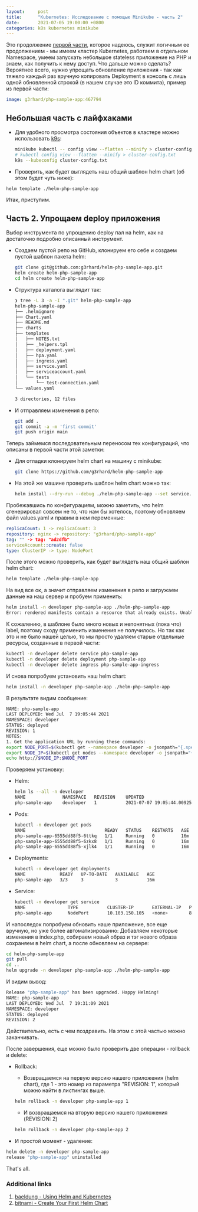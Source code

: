 ```yaml
---
layout:     post
title:      "Kubernetes: Исследование с помощью Minikube - часть 2"
date:       2021-07-05 19:00:00 +0800
categories: k8s kubernetes minikube
---
```


Это продолжение [первой части](/2021/07/kubernetes-minikube-part-1.html), которое надеюсь, служит логичным ее продолжением - мы имеем кластер Kubernetes, работаем в отдельном Namespace, умеем запускать небольшое stateless приложение на PHP и знаем, как получить к нему доступ. Что дальше можно сделать? Вероятнее всего, нужно упрощать обновление приложения - так как тяжело каждый раз вручную копировать Deployment в консоль с лишь одной обновленной строкой (в нашем случае это ID коммита), пример из первой части:

```yaml
image: g3rhard/php-sample-app:467794
```

## Небольшая часть с лайфхаками

* Для удобного просмотра состояния объектов в кластере можно использовать [k9s](https://github.com/derailed/k9s):

  ```sh
  minikube kubectl -- config view --flatten --minify > cluster-config.txt
  # kubectl config view --flatten --minify > cluster-config.txt
  k9s --kubeconfig cluster-config.txt
  ```

* Проверить, как будет выглядеть наш общий шаблон helm chart (об этом будет чуть ниже):

```sh
helm template ./helm-php-sample-app
```

Итак, приступим.

## Часть 2. Упрощаем deploy приложения

Выбор инструмента по упрощению deploy пал на helm, как на достаточно подробно описанный инструмент.

* Создаем пустой репо на GitHub, клонируем его себе и создаем пустой шаблон пакета helm:

  ```sh
  git clone git@github.com:g3rhard/helm-php-sample-app.git
  helm create helm-php-sample-app
  cd helm create helm-php-sample-app
  ```

* Структура каталога выглядит так:

  ```sh
  ❯ tree -L 3 -a -I ".git" helm-php-sample-app
  helm-php-sample-app
  ├── .helmignore
  ├── Chart.yaml
  ├── README.md
  ├── charts
  ├── templates
  │   ├── NOTES.txt
  │   ├── _helpers.tpl
  │   ├── deployment.yaml
  │   ├── hpa.yaml
  │   ├── ingress.yaml
  │   ├── service.yaml
  │   ├── serviceaccount.yaml
  │   └── tests
  │       └── test-connection.yaml
  └── values.yaml

  3 directories, 12 files
  ```

* И отправляем изменения в репо:

  ```sh
  git add .
  git commit -a -m 'first commit'
  git push origin main
  ```

Теперь займемся последовательным переносом тех конфигураций, что описаны в первой части этой заметки:

* Для отладки клонируем helm chart на машину с minikube:

  ```sh
  git clone https://github.com/g3rhard/helm-php-sample-app
  ```

* На этой же машине проверить шаблон helm chart можно так:

  ```sh
  helm install --dry-run --debug ./helm-php-sample-app --set service.type=NodePort --generate-name
  ```

Пробежавшись по конфигурациям, можно заметить, что helm сгенерировал совсем не то, что нам бы хотелось, поэтому обновляем файл values.yaml и правим в нем переменные:

```yaml
replicaCount: 1 -> replicaCount: 3
repository: nginx -> repository: "g3rhard/php-sample-app"
tag: "" -> tag: "ad2dfb"
serviceAccount::create: false
type: ClusterIP -> type: NodePort
```

После этого можно проверить, как будет выглядеть наш общий шаблон helm chart:

```sh
helm template ./helm-php-sample-app
```

На вид все ок, а значит отправляем изменения в репо и загружаем данные на наш сервер и пробуем применить:

```sh
helm install -n developer php-sample-app ./helm-php-sample-app
Error: rendered manifests contain a resource that already exists. Unable to continue with install: Service "php-sample-app" in namespace "developer" exists and cannot be imported into the current release: invalid ownership metadata; label validation error: missing key "app.kubernetes.io/managed-by": must be set to "Helm"; annotation validation error: missing key "meta.helm.sh/release-name": must be set to "php-sample-app"; annotation validation error: missing key "meta.helm.sh/release-namespace": must be set to "developer"
```

К сожалению, в шаблоне было много новых и непонятных (пока что) label, поэтому сходу применить изменения не получилось. Но так как это и не было нашей целью, то мы просто удаляем старые отдельные ресурсы, созданные в первой части:

```sh
kubectl -n developer delete service php-sample-app
kubectl -n developer delete deployment php-sample-app
kubectl -n developer delete ingress php-sample-app-ingress
```

И снова попробуем установить наш helm chart:

```sh
helm install -n developer php-sample-app ./helm-php-sample-app
```

В результате видим сообщение:

```sh
NAME: php-sample-app
LAST DEPLOYED: Wed Jul  7 19:05:44 2021
NAMESPACE: developer
STATUS: deployed
REVISION: 1
NOTES:
1. Get the application URL by running these commands:
export NODE_PORT=$(kubectl get --namespace developer -o jsonpath="{.spec.ports[0].nodePort}" services php-sample-app)
export NODE_IP=$(kubectl get nodes --namespace developer -o jsonpath="{.items[0].status.addresses[0].address}")
echo http://$NODE_IP:$NODE_PORT
```

Проверяем установку:

* Helm:

  ```sh
  helm ls --all -n developer
  NAME          	NAMESPACE	REVISION	UPDATED                                	STATUS  	CHART               	APP VERSION
  php-sample-app	developer	1       	2021-07-07 19:05:44.009257183 +0000 UTC	deployed	php-sample-app-0.1.0	1.16.0
  ```

* Pods:

  ```sh
  kubectl -n developer get pods
  NAME                              READY   STATUS    RESTARTS   AGE
  php-sample-app-6555dd88f5-6ttkq   1/1     Running   0          16m
  php-sample-app-6555dd88f5-6zkx8   1/1     Running   0          16m
  php-sample-app-6555dd88f5-xjlk4   1/1     Running   0          16m
  ```

* Deployments:

  ```sh
  kubectl -n developer get deployments
  NAME             READY   UP-TO-DATE   AVAILABLE   AGE
  php-sample-app   3/3     3            3           16m
  ```

* Service:

  ```sh
  kubectl -n developer get service
  NAME                TYPE           CLUSTER-IP       EXTERNAL-IP   PORT(S)        AGE
  php-sample-app      NodePort       10.103.150.105   <none>        80:32200/TCP   16m
  ```

И напоследок попробуем обновить наше приложение, все еще вручную, но уже более автоматизированно: Добавляем некоторые изменения в index.php, собираем новый образ и тэг нового образа сохраняем в helm chart, а после обновляем на сервере:

```sh
cd helm-php-sample-app
git pull
cd ..
helm upgrade -n developer php-sample-app ./helm-php-sample-app
```

И видим вывод:

```sh
Release "php-sample-app" has been upgraded. Happy Helming!
NAME: php-sample-app
LAST DEPLOYED: Wed Jul  7 19:31:09 2021
NAMESPACE: developer
STATUS: deployed
REVISION: 2
```

Действительно, есть с чем поздравить. На этом с этой частью можно заканчивать.

После завершения, еще можно было проверить две операции - rollback и delete:

* Rollback:
  * Возвращаемся на первую версию нашего приложения (helm chart), где 1 - это номер из параметра "REVISION: 1", который можно найти в листингах выше.

  ```sh
  helm rollback -n developer php-sample-app 1
  ```

  * И возвращаемся на вторую версию нашего приложения (REVISION: 2)

  ```sh
  helm rollback -n developer php-sample-app 2
  ```

* И простой момент - удаление:

```sh
helm delete -n developer php-sample-app
release "php-sample-app" uninstalled
```

That's all.

### Additional links

1. [baeldung - Using Helm and Kubernetes](https://www.baeldung.com/ops/kubernetes-helm)
2. [bitnami - Create Your First Helm Chart](https://docs.bitnami.com/tutorials/create-your-first-helm-chart/)
